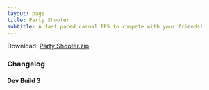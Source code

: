 ```yaml
---
layout: page
title: Party Shooter
subtitle: A fast paced casual FPS to compete with your friends!
---
```


Download:
[Party Shooter.zip](./partyshooter.zip)


### Changelog
#### Dev Build 3
